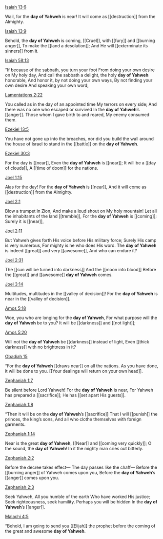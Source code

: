 [Isaiah 13:6](https://read.lsbible.org/?q=Isaiah+13&h=23-013-006)

Wail, for the **day of Yahweh** is near! It will come as [[destruction]] from the Almighty.

[Isaiah 13:9](https://read.lsbible.org/?q=Isaiah+13&h=23-013-009)

Behold, the **day of Yahweh** is coming, [[Cruel]], with [[fury]] and [[burning anger]], To make the [[land a desolation]]; And He will [[exterminate its sinners]] from it.

[Isaiah 58:13](https://read.lsbible.org/?q=Isaiah+58&h=23-058-013)

“If because of the sabbath, you turn your foot From doing your own desire on My holy day, And call the sabbath a delight, the holy **day of Yahweh** honorable, And honor it, by not doing your own ways, By not finding your own desire And speaking your own word,

[Lamentations 2:22](https://read.lsbible.org/?q=Lamentations+2&h=25-002-022)

You called as in the day of an appointed time My terrors on every side; And there was no one who escaped or survived In the **day of Yahweh**’s [[anger]]. Those whom I gave birth to and reared, My enemy consumed them.

[Ezekiel 13:5](https://read.lsbible.org/?q=Ezekiel+13&h=26-013-005)

You have not gone up into the breaches, nor did you build the wall around the house of Israel to stand in the [[battle]] on the **day of Yahweh**.

[Ezekiel 30:3](https://read.lsbible.org/?q=Ezekiel+30&h=26-030-003)

For the day is [[near]], Even the **day of Yahweh** is [[near]]; It will be a [[day of clouds]], A [[time of doom]] for the nations.

[Joel 1:15](https://read.lsbible.org/?q=Joel+1&h=29-001-015)

Alas for the day! For the **day of Yahweh** is [[near]], And it will come as [[destruction]] from the Almighty.

[Joel 2:1](https://read.lsbible.org/?q=Joel+2&h=29-002-001)

Blow a trumpet in Zion, And make a loud shout on My holy mountain! Let all the inhabitants of the land [[tremble]], For the **day of Yahweh** is [[coming]]; Surely it is [[near]],

[Joel 2:11](https://read.lsbible.org/?q=Joel+2&h=29-002-011)

But Yahweh gives forth His voice before His military force; Surely His camp is very numerous, For mighty is he who does His word. The **day of Yahweh** is indeed [[great]] and very [[awesome]], And who can endure it?

[Joel 2:31](https://read.lsbible.org/?q=Joel+2&h=29-002-031)

The [[sun will be turned into darkness]] And the [[moon into blood]] Before the [[great]] and [[awesome]] **day of Yahweh** comes.

[Joel 3:14](https://read.lsbible.org/?q=Joel+3&h=29-003-014)

Multitudes, multitudes in the [[valley of decision]]! For the **day of Yahweh** is near in the [[valley of decision]].

[Amos 5:18](https://read.lsbible.org/?q=Amos+5&h=30-005-018)

Woe, you who are longing for the **day of Yahweh**, For what purpose will the **day of Yahweh** be to you? It will be [[darkness]] and [[not light]];

[Amos 5:20](https://read.lsbible.org/?q=Amos+5&h=30-005-020)

Will not the **day of Yahweh** be [[darkness]] instead of light, Even [[thick darkness]] with no brightness in it?

[Obadiah 15](https://read.lsbible.org/?q=Obadiah+1&h=31-001-015)

“For the **day of Yahweh** [[draws near]] on all the nations. As you have done, it will be done to you. [[Your dealings will return on your own head]].

[Zephaniah 1:7](https://read.lsbible.org/?q=Zephaniah+1&h=36-001-007)

Be silent before Lord Yahweh! For the **day of Yahweh** is near, For Yahweh has prepared a [[sacrifice]]; He has [[set apart His guests]].

[Zephaniah 1:8](https://read.lsbible.org/?q=Zephaniah+1&h=36-001-008)

“Then it will be on the **day of Yahweh**’s [[sacrifice]] That I will [[punish]] the princes, the king’s sons, And all who clothe themselves with foreign garments.

[Zephaniah 1:14](https://read.lsbible.org/?q=Zephaniah+1&h=36-001-014)

Near is the great **day of Yahweh**, [[Near]] and [[coming very quickly]]; O the sound, the **day of Yahweh**! In it the mighty man cries out bitterly.

[Zephaniah 2:2](https://read.lsbible.org/?q=Zephaniah+2&h=36-002-002)

Before the decree takes effect⁠— The day passes like the chaff⁠— Before the [[burning anger]] of Yahweh comes upon you, Before the **day of Yahweh**’s [[anger]] comes upon you.

[Zephaniah 2:3](https://read.lsbible.org/?q=Zephaniah+2&h=36-002-003)

Seek Yahweh, All you humble of the earth Who have worked His justice; Seek righteousness, seek humility. Perhaps you will be hidden In the **day of Yahweh**’s [[anger]].

[Malachi 4:5](https://read.lsbible.org/?q=Malachi+4&h=39-004-005)

“Behold, I am going to send you [[Elijah]] the prophet before the coming of the great and awesome **day of Yahweh**.